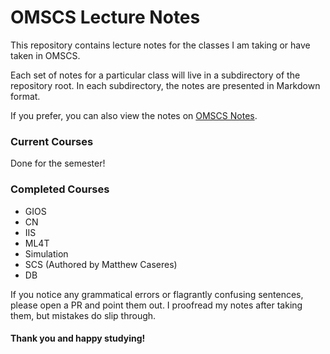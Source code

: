 # OMSCS Lecture Notes

This repository contains lecture notes for the classes I am taking or have taken in OMSCS.

Each set of notes for a particular class will live in a subdirectory of the repository root. In each subdirectory, the notes are presented in Markdown format.

If you prefer, you can also view the notes on [OMSCS Notes](https://www.omscs-notes.com).

### Current Courses

Done for the semester!

### Completed Courses

- GIOS
- CN
- IIS
- ML4T
- Simulation
- SCS (Authored by Matthew Caseres)
- DB

If you notice any grammatical errors or flagrantly confusing sentences, please open a PR and point them out. I proofread my notes after taking them, but mistakes do slip through.

#### Thank you and happy studying!
